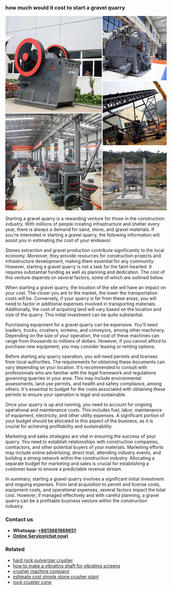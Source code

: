 <h3>how much would it cost to start a gravel quarry</h3><img src='1708497663.jpg' alt=''><p>Starting a gravel quarry is a rewarding venture for those in the construction industry. With millions of people creating infrastructure and shelter every year, there is always a demand for sand, stone, and gravel materials. If you're interested in starting a gravel quarry, the following information will assist you in estimating the cost of your endeavor.</p><p>Stones extraction and gravel production contribute significantly to the local economy. Moreover, they provide resources for construction projects and infrastructure development, making them essential for any community. However, starting a gravel quarry is not a task for the faint-hearted. It requires substantial funding as well as planning and dedication. The cost of this venture depends on several factors, some of which are outlined below.</p><p>When starting a gravel quarry, the location of the site will have an impact on your cost. The closer you are to the market, the lower the transportation costs will be. Conversely, if your quarry is far from these areas, you will need to factor in additional expenses involved in transporting materials. Additionally, the cost of acquiring land will vary based on the location and size of the quarry. This initial investment can be quite substantial.</p><p>Purchasing equipment for a gravel quarry can be expensive. You'll need loaders, trucks, crushers, screens, and conveyors, among other machinery. Depending on the size of your operation, the cost of these machines can range from thousands to millions of dollars. However, if you cannot afford to purchase new equipment, you may consider leasing or renting options.</p><p>Before starting any quarry operation, you will need permits and licenses from local authorities. The requirements for obtaining these documents can vary depending on your location. It's recommended to consult with professionals who are familiar with the legal framework and regulations governing quarries in your area. This may include environmental assessments, land use permits, and health and safety compliance, among others. It's essential to budget for the costs associated with obtaining these permits to ensure your operation is legal and sustainable.</p><p>Once your quarry is up and running, you need to account for ongoing operational and maintenance costs. This includes fuel, labor, maintenance of equipment, electricity, and other utility expenses. A significant portion of your budget should be allocated to this aspect of the business, as it is crucial for achieving profitability and sustainability.</p><p>Marketing and sales strategies are vital in ensuring the success of your quarry. You need to establish relationships with construction companies, contractors, and other potential buyers of your materials. Marketing efforts may include online advertising, direct mail, attending industry events, and building a strong network within the construction industry. Allocating a separate budget for marketing and sales is crucial for establishing a customer base to ensure a predictable revenue stream.</p><p>In summary, starting a gravel quarry involves a significant initial investment and ongoing expenses. From land acquisition to permit and license costs, equipment costs, and operational expenses, several factors impact the total cost. However, if managed effectively and with careful planning, a gravel quarry can be a profitable business venture within the construction industry.</p><h3>Contact us</h3><ul><li><strong>Whatsapp:&nbsp;<a href="https://wa.me/8613661969651">+8613661969651</a></strong></li><li><a href="https://swt.shibang-china.com/?git&amp;zhl&amp;how much would it cost to start a gravel quarry"><strong>Online Service(chat now)</strong></a></li></ul><h3>Related</h3><ul><li><a href='hard rock pulverizer crusher.md'>hard rock pulverizer crusher</a></li><li><a href='how to make a vibrating shaft for vibrating screens.md'>how to make a vibrating shaft for vibrating screens</a></li><li><a href='crusher machine company.md'>crusher machine company</a></li><li><a href='estimate cost simple stone crusher plant.md'>estimate cost simple stone crusher plant</a></li><li><a href='rock crusher cone.md'>rock crusher cone</a></li></ul>